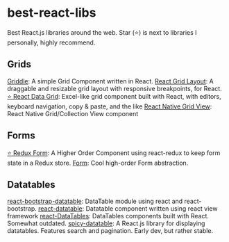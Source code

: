 # best-react-libs

Best React.js libraries around the web. Star (⭐️) is next to libraries I personally, highly recommend.

## Grids

[Griddle](https://github.com/GriddleGriddle/Griddle): A simple Grid Component written in React.
[React Grid Layout](https://github.com/STRML/react-grid-layout): A draggable and resizable grid layout with responsive breakpoints, for React.
[⭐️ React Data Grid](https://github.com/adazzle/react-data-grid): Excel-like grid component built with React, with editors, keyboard navigation, copy & paste, and the like 
[React Native Grid View](https://github.com/lucholaf/react-native-grid-view): React Native Grid/Collection View component

## Forms

[⭐️ Redux Form](https://github.com/erikras/redux-form): A Higher Order Component using react-redux to keep form state in a Redux store.
[Form](https://github.com/react-component/form): Cool high-order Form abstraction.

## Datatables

[react-bootstrap-datatable](https://github.com/couds/react-bootstrap-datatable): DataTable module using react and react-bootstrap.
[react-datatable](https://github.com/wmira/react-datatable): Datatable component written using react view framework
[react-DataTables](https://github.com/luqin/react-DataTables): DataTables components built with React. Somewhat outdated.
[spicy-datatable](https://github.com/filipdanic/spicy-datatable): A React.js library for displaying datatables. Features search and pagination. Early dev, but rather stable.
